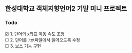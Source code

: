 ## 한성대학교 객체지향언어2 기말 미니 프로젝트
### Todo
☑ 1. 단어의 x좌표 이동 속도 조정  
☐ 2. 단어를 .txt파일에서 읽어오도록 수정  
☐ 3. 보스 기능 구현  